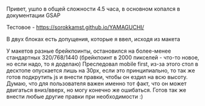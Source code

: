 Привет, ушло в общей сложности 4.5 часа, в основном копался в документации GSAP

Тестовое - https://sorokkamst.github.io/YAMAGUCHI/

В двух блоках есть допущения, которые я ввел, исходя из макета

У макетов разные брейкпоинты, остановился на более-менее стандартных 320/768/1440 (брейкпоинт в 2000 пикселей - что-то новое, но если надо, то я доделаю)
Преследовал mobile first, из-за этого стол в десктопе опускается лишь на 30px, если это принципиально, то так же готов подкрутить js и внести правки, чтобы он ездил на всю высоту. Думаю, что для пользователя важен именно тот факт, что он может двигаться вниз/вверх, но могу конечно же ошибаться.
Готов так же внести любые другие правки при необходимости :)
